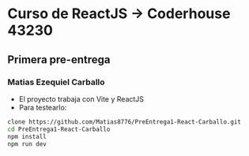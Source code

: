 # Curso de ReactJS -> Coderhouse 43230 
  
 ## Primera pre-entrega
 ### Matias Ezequiel Carballo
 * El proyecto trabaja con Vite y ReactJS
 * Para testearlo:
 ````bash 
 clone https://github.com/Matias8776/PreEntrega1-React-Carballo.git
 cd PreEntrega1-React-Carballo
 npm install
 npm run dev
 ````
